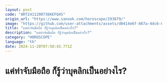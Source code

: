 ```yaml
---
layout: post
code: "ART2411200736KEFQ4S"
origin_url: "https://www.sanook.com/horoscope/293879/"
image: "https://github.com/user-attachments/assets/d0414e6f-867a-4dc6-851f-2fc7c03e8463"
title: "แค่ท่าจับมือถือ ก็รู้ว่าบุคลิกเป็นอย่างไร?"
description: "แค่ท่าจับมือถือ ก็รู้ว่าบุคลิกเป็นอย่างไร?"
category: "HOROSCOPE"
language: "th"
date: 2024-11-20T07:50:43.771Z
---
```


# แค่ท่าจับมือถือ ก็รู้ว่าบุคลิกเป็นอย่างไร?